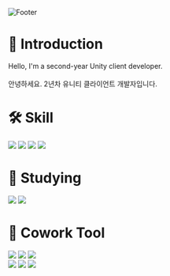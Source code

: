  <div align="left">

 
  ![Footer](https://capsule-render.vercel.app/api?type=waving&color=Black&height=200&section=footer&text=JaeSeopKim&fontColor=FFFFFF&animation=twinkling&fontAlignY=80&fontAlign=26&desc=ClientProgramer&descAlign=57&descAlignY=89&descSize=15)
  
  # 👋 Introduction
  Hello, I'm a second-year Unity client developer.    <br/>
  <br/>
  안녕하세요. 2년차 유니티 클라이언트 개발자입니다. <br/>
  
  
 # 🛠 Skill
 
   <img src="https://img.shields.io/badge/Unity-000000?style=for-the-badge&logo=Unity&logoColor=white">    
   <img src="https://img.shields.io/badge/C%23-239120?style=for-the-badge&logo=C Sharp&logoColor=white">
   <img src="https://img.shields.io/badge/Graphics-000000?style=for-the-badge">
  <img src="https://img.shields.io/badge/Type Script-3178C6?style=for-the-badge&logo=TypeScript&logoColor=white">
  
  # 📖 Studying
   
   <img src="https://img.shields.io/badge/Unreal Engine-0E1128?style=for-the-badge&logo=UnrealEngine&logoColor=white">
   <img src="https://img.shields.io/badge/C++-00599C?style=for-the-badge&logo=C++&logoColor=white">
  
  
  # 🤝 Cowork Tool
   <img src="https://img.shields.io/badge/Notion-000000?style=for-the-badge&logo=Notion&logoColor=white">
   <img src="https://img.shields.io/badge/Trello-0052CC?style=for-the-badge&logo=Trello&logoColor=white">
   <img src="https://img.shields.io/badge/Slack-4A154B?style=for-the-badge&logo=Slack&logoColor=white">
  
  <br/>
  
   <img src="https://img.shields.io/badge/Git-F05032?style=for-the-badge&logo=Git&logoColor=white">
   <img src="https://img.shields.io/badge/Sourcetree-0052CC?style=for-the-badge&logo=Sourcetree&logoColor=white">
   <img src="https://img.shields.io/badge/GitHub-181717?style=for-the-badge&logo=GitHub&logoColor=white">
  
  #
  
 </div>
